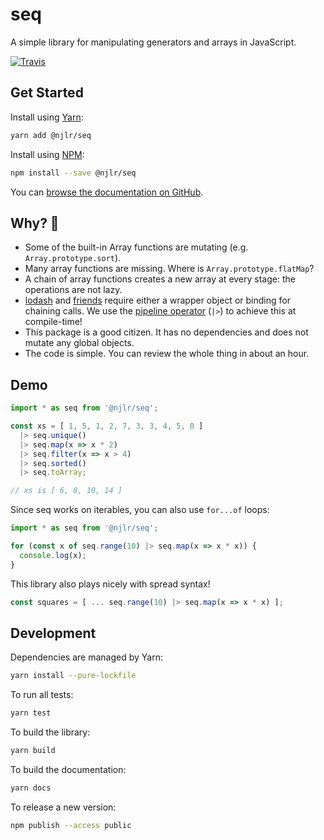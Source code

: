# seq

A simple library for manipulating generators and arrays in JavaScript. 

[![Travis](https://img.shields.io/travis/njlr/seq.svg)](https://travis-ci.org/njlr/seq) 

## Get Started

Install using [Yarn](https://yarnpkg.com/): 

```bash
yarn add @njlr/seq
```

Install using [NPM](https://www.npmjs.com/): 


```bash
npm install --save @njlr/seq
```

You can [browse the documentation on GitHub](https://njlr.github.io/seq/).


## Why? 🤔

 * Some of the built-in Array functions are mutating (e.g. `Array.prototype.sort`). 
 * Many array functions are missing. Where is `Array.prototype.flatMap`?
 * A chain of array functions creates a new array at every stage: the operations are not lazy. 
 * [lodash](https://lodash.com/) and [friends](https://github.com/jussi-kalliokoski/trine) require either a wrapper object or binding for chaining calls. We use the [pipeline operator](https://github.com/babel/babel/tree/master/packages/babel-plugin-proposal-pipeline-operator) (`|>`) to achieve this at compile-time! 
 * This package is a good citizen. It has no dependencies and does not mutate any global objects. 
 * The code is simple. You can review the whole thing in about an hour. 

## Demo

```javascript
import * as seq from '@njlr/seq';

const xs = [ 1, 5, 1, 2, 7, 3, 3, 4, 5, 0 ] 
  |> seq.unique()
  |> seq.map(x => x * 2)
  |> seq.filter(x => x > 4)
  |> seq.sorted()
  |> seq.toArray;

// xs is [ 6, 8, 10, 14 ]
```

Since seq works on iterables, you can also use `for...of` loops:

```javascript
import * as seq from '@njlr/seq';

for (const x of seq.range(10) |> seq.map(x => x * x)) {
  console.log(x);
}
```

This library also plays nicely with spread syntax! 

```javascript
const squares = [ ... seq.range(10) |> seq.map(x => x * x) ];
```


## Development

Dependencies are managed by Yarn: 

```bash
yarn install --pure-lockfile
```

To run all tests:

```bash
yarn test
```

To build the library:

```bash
yarn build
```

To build the documentation: 

```bash
yarn docs
```

To release a new version:

```bash
npm publish --access public 
```
